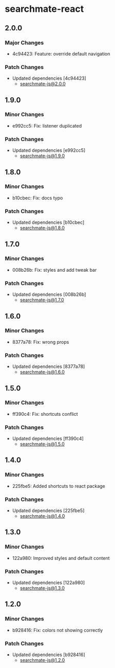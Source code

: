 # searchmate-react

## 2.0.0

### Major Changes

- 4c94423: Feature: override default navigation

### Patch Changes

- Updated dependencies [4c94423]
  - searchmate-js@2.0.0

## 1.9.0

### Minor Changes

- e992cc5: Fix: listener duplicated

### Patch Changes

- Updated dependencies [e992cc5]
  - searchmate-js@1.9.0

## 1.8.0

### Minor Changes

- b10cbec: Fix: docs typo

### Patch Changes

- Updated dependencies [b10cbec]
  - searchmate-js@1.8.0

## 1.7.0

### Minor Changes

- 008b26b: Fix: styles and add tweak bar

### Patch Changes

- Updated dependencies [008b26b]
  - searchmate-js@1.7.0

## 1.6.0

### Minor Changes

- 8377a78: Fix: wrong props

### Patch Changes

- Updated dependencies [8377a78]
  - searchmate-js@1.6.0

## 1.5.0

### Minor Changes

- ff390c4: Fix: shortcuts conflict

### Patch Changes

- Updated dependencies [ff390c4]
  - searchmate-js@1.5.0

## 1.4.0

### Minor Changes

- 225fbe5: Added shortcuts to react package

### Patch Changes

- Updated dependencies [225fbe5]
  - searchmate-js@1.4.0

## 1.3.0

### Minor Changes

- 122a980: Improved styles and default content

### Patch Changes

- Updated dependencies [122a980]
  - searchmate-js@1.3.0

## 1.2.0

### Minor Changes

- b928416: Fix: colors not showing correctly

### Patch Changes

- Updated dependencies [b928416]
  - searchmate-js@1.2.0
